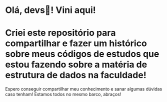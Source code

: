 # Olá, devs👋! Vini aqui! 
# Criei este repositório para compartilhar e fazer um histórico sobre meus códigos de estudos que estou fazendo sobre a matéria de estrutura de dados na faculdade!
Espero conseguir compartilhar meu conhecimento e sanar algumas dúvidas caso tenham! Estamos todos no mesmo barco, abraços!

